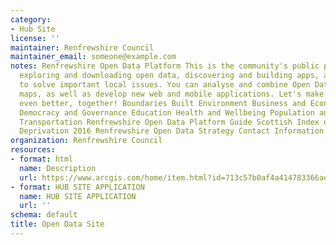 ```yaml
---
category:
- Hub Site
license: ''
maintainer: Renfrewshire Council
maintainer_email: someone@example.com
notes: Renfrewshire Open Data Platform This is the community's public platform for
  exploring and downloading open data, discovering and building apps, and engaging
  to solve important local issues. You can analyse and combine Open Datasets using
  maps, as well as develop new web and mobile applications. Let's make our great community
  even better, together! Boundaries Built Environment Business and Economy Community
  Democracy and Governance Education Health and Wellbeing Population and Society Tourism
  Transportation Renfrewshire Open Data Platform Guide Scottish Index of Multiple
  Deprivation 2016 Renfrewshire Open Data Strategy Contact Information danny.mcallion@renfrewshire.gov.uk
organization: Renfrewshire Council
resources:
- format: html
  name: Description
  url: https://www.arcgis.com/home/item.html?id=713c57b0af4a414783366ad9321e4f91
- format: HUB SITE APPLICATION
  name: HUB SITE APPLICATION
  url: ''
schema: default
title: Open Data Site
---
```

